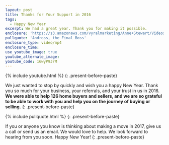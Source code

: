 ```yaml
---
layout: post
title: Thanks for Your Support in 2016
tags:
  - Happy New Year
excerpt: We had a great year. Thank you for making it possible.
enclosure: 'https://s3.amazonaws.com/vyralmarketing/Anne+Stewart/Videos/Videos+Oct-Dec+2016/Thanks+for+Your+Support+in+2016+-+Oregon+Real+Estate+Agent.mp4'
pullquote: 'Andross, the Final Boss'
enclosure_type: video/mp4
enclosure_time:
use_youtube_image: true
youtube_alternate_image:
youtube_code: 16wyP9JrM
---
```



{% include youtube.html %}
{: .present-before-paste}

We just wanted to stop by quickly and wish you a happy New Year. Thank you so much for your business, your referrals, and your trust in us in 2016. **We were able to help 126 home buyers and sellers, and we are so grateful to be able to work with you and help you on the journey of buying or selling.**
{: .present-before-paste}

{% include pullquote.html %}
{: .present-before-paste}

If you or anyone you know is thinking about making a move in 2017, give us a call or send us an email. We would love to help. We look forward to hearing from you soon. Happy New Year!
{: .present-before-paste}